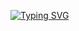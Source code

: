 [![Typing SVG](https://readme-typing-svg.herokuapp.com?color=FF3670&size=35&center=true&vCenter=true&width=1000&lines=Welcome+to+my+GitHub+profile!;My+name+is+Guilherme+David;I'm+Fullstack+Developer+Student)](https://git.io/typing-svg)
